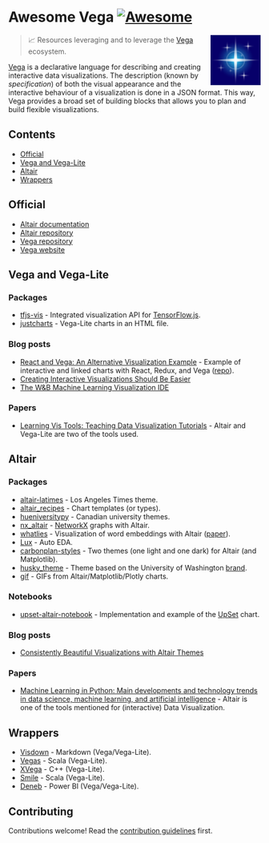 # Awesome Vega [![Awesome](https://awesome.re/badge.svg)](https://awesome.re)

<!--lint disable double-link-->

[<img src="vega-project-logo.svg" alt="Vega project logo" align="right" width="100">](https://vega.github.io/)

> :chart_with_upwards_trend: Resources leveraging and to leverage the [Vega](https://vega.github.io/) ecosystem.

[Vega](https://vega.github.io/) is a declarative language for describing and creating interactive data visualizations. The description (known by _specification_) of both the visual appearance and the interactive behaviour of a visualization is done in a JSON format. This way, Vega provides a broad set of building blocks that allows you to plan and build flexible visualizations.

## Contents

- [Official](#official)
- [Vega and Vega-Lite](#vega-and-vega-lite)
- [Altair](#altair)
- [Wrappers](#wrappers)

## Official

- [Altair documentation](https://altair-viz.github.io/)
- [Altair repository](https://github.com/altair-viz/altair)
- [Vega repository](https://github.com/vega/vega)
- [Vega website](https://vega.github.io/)

<!--lint enable double-link-->

## Vega and Vega-Lite

### Packages

- [tfjs-vis](https://github.com/tensorflow/tfjs/tree/master/tfjs-vis) - Integrated visualization API for [TensorFlow.js](https://github.com/tensorflow/tfjs).
- [justcharts](https://github.com/koaning/justcharts) - Vega-Lite charts in an HTML file.

### Blog posts

- [React and Vega: An Alternative Visualization Example](https://medium.com/@pbesh/react-and-vega-an-alternative-visualization-example-cd76e07dc1cd) - Example of interactive and linked charts with React, Redux, and Vega ([repo](https://github.com/pbeshai/linked-highlighting-react-vega-redux)).
- [Creating Interactive Visualizations Should Be Easier](https://medium.com/visumd/creating-interactive-visualizations-should-be-easier-137212ef1fb1)
- [The W&B Machine Learning Visualization IDE](https://wandb.ai/wandb/posts/reports/The-W-B-Machine-Learning-Visualization-IDE--VmlldzoyNjk3Nzg)

### Papers

- [Learning Vis Tools: Teaching Data Visualization Tutorials](https://arxiv.org/abs/1907.08796) - Altair and Vega-Lite are two of the tools used.

## Altair

### Packages

- [altair-latimes](https://github.com/datadesk/altair-latimes) - Los Angeles Times theme.
- [altair_recipes](https://github.com/piccolbo/altair_recipes) - Chart templates (or types).
- [hueniversitypy](https://github.com/UBC-MDS/hueniversitypy) - Canadian university themes.
- [nx_altair](https://github.com/Zsailer/nx_altair) - [NetworkX](https://networkx.org/) graphs with Altair.
- [whatlies](https://github.com/RasaHQ/whatlies) - Visualization of word embeddings with Altair ([paper](https://arxiv.org/abs/2009.02113)).
- [Lux](https://github.com/lux-org/lux) - Auto EDA.
- [carbonplan-styles](https://github.com/carbonplan/styles) - Two themes (one light and one dark) for Altair (and Matplotlib).
- [husky_theme](https://github.com/deppen8/husky-altair-theme) - Theme based on the University of Washington [brand](https://www.washington.edu/brand/).
- [gif](https://github.com/maxhumber/gif) - GIFs from Altair/Matplotlib/Plotly charts.

### Notebooks

- [upset-altair-notebook](https://github.com/hms-dbmi/upset-altair-notebook) - Implementation and example of the [UpSet](https://jku-vds-lab.at/tools/upset/) chart.

### Blog posts

- [Consistently Beautiful Visualizations with Altair Themes](https://towardsdatascience.com/consistently-beautiful-visualizations-with-altair-themes-c7f9f889602)

### Papers

- [Machine Learning in Python: Main developments and technology trends in data science, machine learning, and artificial intelligence](https://arxiv.org/abs/2002.04803) - Altair is one of the tools mentioned for (interactive) Data Visualization.

## Wrappers

- [Visdown](https://github.com/amitkaps/visdown) - Markdown (Vega/Vega-Lite).
- [Vegas](https://github.com/vegas-viz/Vegas) - Scala (Vega-Lite).
- [XVega](https://github.com/QuantStack/xvega) - C++ (Vega-Lite).
- [Smile](https://github.com/haifengl/smile) - Scala (Vega-Lite).
- [Deneb](https://github.com/deneb-viz/deneb) - Power BI (Vega/Vega-Lite).

## Contributing

<!-- awesome-lint: https://github.com/sindresorhus/awesome-lint/blob/main/rules/toc.js#L15 -->
<!-- Forbid License, Licence and Contribute sections: https://github.com/sindresorhus/awesome-lint/pull/123 -->

Contributions welcome! Read the [contribution guidelines](contributing.md) first.
